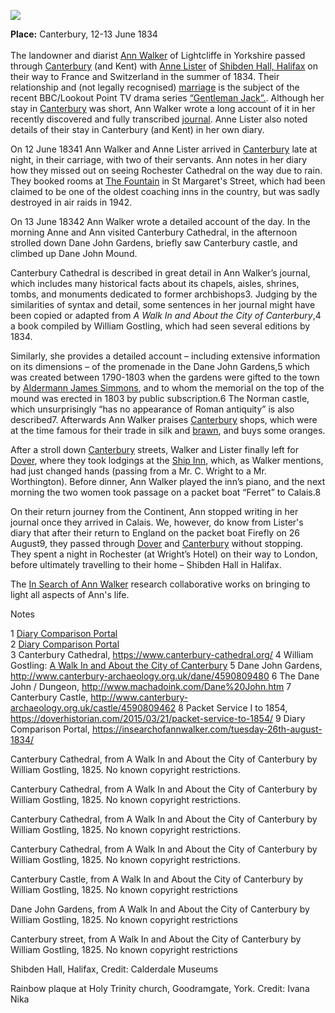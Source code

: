 <a href="https://dev.visual-essays.app"><img src="https://dev-visual-essays.netlify.app/images/ve-button.png"></a>
<param ve-config title="Ann Walker (1791-1840)" author="Ivana Nika" layout="vtl" banner="/images/banners/19c.jpg">

<param ve-entity eid="Q29303" aliases="Canterbury">

**Place:** Canterbury, 12-13 June 1834   
<br>
The landowner and diarist [Ann Walker](https://en.wikipedia.org/wiki/Ann_Walker_(landowner)) of Lightcliffe in Yorkshire passed through [Canterbury](/19c/19c-canterbury) (and Kent) with [Anne Lister](https://yorkcivictrust.co.uk/heritage/civic-trust-plaques/anne-lister-1791-1840/) of [Shibden Hall, Halifax](https://museums.calderdale.gov.uk/visit/shibden-hall) on their way to France and Switzerland in the summer of 1834. Their relationship and (not legally recognised) [marriage](https://yorkcivictrust.co.uk/heritage/civic-trust-plaques/anne-lister-1791-1840/) is the subject of the recent BBC/Lookout Point TV drama series [“Gentleman Jack”.](https://www.bbc.co.uk/programmes/m00059m9). Although her stay in [Canterbury](/19c/19c-canterbury) was short, Ann Walker wrote a long account of it in her recently discovered and fully transcribed [journal](https://www.catalogue.wyjs.org.uk/CalmView/Record.aspx?src=CalmView.Catalog&id=WYAS4971%2f7%2f1%2f5%2f1). Anne Lister also noted details of their stay in Canterbury (and Kent) in her own diary.

On 12 June 18341 Ann Walker and Anne Lister arrived in [Canterbury](/19c/19c-canterbury) late at night, in their carriage, with two of their servants. Ann notes in her diary how they missed out on seeing Rochester Cathedral on the way due to rain. They booked rooms at [The Fountain](http://www.machadoink.com/Royal%20Fountain%20Hotel.htm) in St Margaret's Street, which had been claimed to be one of the oldest coaching inns in the country, but was sadly destroyed in air raids in 1942. 

On 13 June 18342  Ann Walker wrote a detailed account of the day. In the morning Anne and Ann visited Canterbury Cathedral, in the afternoon strolled down Dane John Gardens, briefly saw Canterbury castle, and climbed up Dane John Mound. 
<param ve=image url="https://stor.artstor.org/stor/e70a6523-0d4d-42da-a07a-699c3f2aa1ea" label="Dane John Gardens, from A Walk In and About the City of Canterbury" by WIlliam Gostling attribution="No known copyright restrictions"> 

Canterbury Cathedral is described in great detail in Ann Walker’s journal, which includes many historical facts about its chapels, aisles, shrines, tombs, and monuments dedicated to former archbishops3. Judging by the similarities of syntax and detail, some sentences in her journal might have been copied or adapted from _A Walk In and About the City of Canterbury_,4  a book compiled by William Gostling, which had seen several editions by 1834.
<param ve-image url="https://stor.artstor.org/stor/fe4a9962-d0fd-4116-9f01-a05b7425fbfa" label="Canterbury Cathedral, from A Walk In and About the City of Canterbury by William Gostling, 1825." attribution="No known copyright restrictions.">

Similarly, she provides a detailed account – including extensive information on its dimensions – of the promenade in the Dane John Gardens,5 which was created between 1790-1803  when the gardens were gifted to the town by [Aldermann James Simmons](https://en.wikipedia.org/wiki/James_Simmons_(1741%E2%80%931807)), and to whom the memorial on the top of the mound was erected in 1803 by public subscription.6 The Norman castle, which unsurprisingly “has no appearance of Roman antiquity” is also described7. Afterwards Ann Walker praises [Canterbury](/19c/19c-canterbury) shops, which were at the time famous for their trade in silk and [brawn](https://en.wikipedia.org/wiki/Head_cheese), and buys some oranges. 

After a stroll down [Canterbury](/19c/19c-canterbury) streets, Walker and Lister finally left for [Dover](/19c/19c-dover), where they took lodgings at the [Ship Inn](http://www.dover-kent.com/Ship-Hotel.html), which, as Walker mentions, had just changed hands (passing from a Mr. C. Wright to a Mr. Worthington). Before dinner, Ann Walker played the inn’s piano, and the next morning the two women took passage on a packet boat “Ferret” to Calais.8

On their return journey from the Continent, Ann stopped writing in her journal once they arrived in Calais. We, however, do know from Lister's diary that after their return to England on the packet boat Firefly on 26 August9, they passed through [Dover](/19c/19c-dover) and [Canterbury](/19c/19c-canterbury) without stopping. They spent a night in Rochester (at Wright’s Hotel) on their way to London, before ultimately travelling to their home – Shibden Hall in Halifax.

The [In Search of Ann Walker](https://insearchofannwalker.com/) research collaborative works on bringing to light all aspects of Ann's life.

Notes

1 [Diary Comparison Portal](https://insearchofannwalker.com/thursday-12th-june-1834/)  
2 [Diary Comparison Portal](https://insearchofannwalker.com/friday-13th-june-1834/)    
3 Canterbury Cathedral, https://www.canterbury-cathedral.org/ 
4 William Gostling: [A Walk In and About the City of Canterbury](https://archive.org/details/walkinaboutcityo00gost/page/n7/mode/2up)
5 Dane John Gardens, http://www.canterbury-archaeology.org.uk/dane/4590809480 
6 The Dane John / Dungeon, http://www.machadoink.com/Dane%20John.htm 
7 Canterbury Castle, http://www.canterbury-archaeology.org.uk/castle/4590809462 
8 Packet Service I to 1854, https://doverhistorian.com/2015/03/21/packet-service-to-1854/ 
9 Diary Comparison Portal, https://insearchofannwalker.com/tuesday-26th-august-1834/ 



Canterbury Cathedral, from A Walk In and About the City of Canterbury by William Gostling, 1825. No known copyright restrictions.

Canterbury Cathedral, from A Walk In and About the City of Canterbury by William Gostling, 1825. No known copyright restrictions.

 Canterbury Cathedral, from A Walk In and About the City of Canterbury by William Gostling, 1825. No known copyright restrictions.

Canterbury Cathedral, from A Walk In and About the City of Canterbury by William Gostling, 1825. No known copyright restrictions.

Canterbury Castle, from A Walk In and About the City of Canterbury by William Gostling, 1825.
No known copyright restrictions

Dane John Gardens, from A Walk In and About the City of Canterbury by William Gostling, 1825.
No known copyright restrictions

Canterbury street, from A Walk In and About the City of Canterbury by William Gostling, 1825.
No known copyright restrictions

Shibden Hall, Halifax, Credit: Calderdale Museums 

Rainbow plaque at Holy Trinity church, Goodramgate, York.  Credit: Ivana Nika
